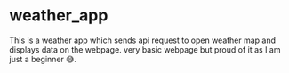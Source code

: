 # weather_app

This is a weather app which sends api request to open weather map 
and displays data on the webpage. 
very basic webpage but proud of it as I am just a beginner 😅.
